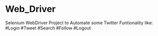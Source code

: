 # Web_Driver
Selenium WebDriver Project to Automate some Twitter Funtionality like:
#Login
#Tweet
#Search
#Follow
#Logout

